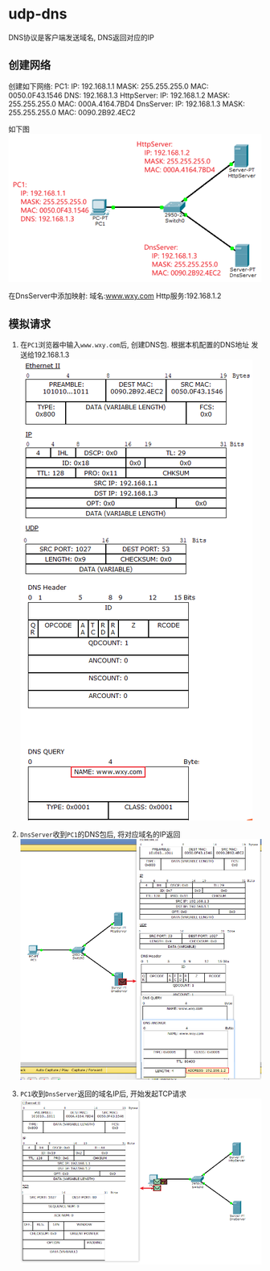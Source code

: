# udp-dns

DNS协议是客户端发送域名, DNS返回对应的IP

## 创建网络
创建如下网络:
PC1:
    IP: 192.168.1.1
    MASK: 255.255.255.0
    MAC: 0050.0F43.1546
    DNS: 192.168.1.3
HttpServer:
    IP: 192.168.1.2
    MASK: 255.255.255.0
    MAC: 000A.4164.7BD4
DnsServer:
    IP: 192.168.1.3
    MASK: 255.255.255.0
    MAC: 0090.2B92.4EC2

如下图
![](./network_udp-dns/1.png)

在DnsServer中添加映射: 域名:www.wxy.com  Http服务:192.168.1.2

## 模拟请求

1. 在`PC1`浏览器中输入`www.wxy.com`后, 创建DNS包. 根据本机配置的DNS地址 发送给192.168.1.3
![](./network_udp-dns/2.png)

2. `DnsServer`收到`PC1`的DNS包后, 将对应域名的IP返回
![](./network_udp-dns/3.png)

3. `PC1`收到`DnsServer`返回的域名IP后, 开始发起TCP请求
![](./network_udp-dns/4.png)